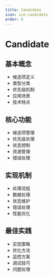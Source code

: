 ```yaml
---
title: Candidate
icon: ice-candidate
order: 8
---
```


# Candidate

## 基本概念
- 候选项定义
- 类型分类
- 优先级机制
- 应用场景
- 技术特点

## 核心功能
- 候选项管理
- 优先级处理
- 状态控制
- 资源管理
- 错误处理

## 实现机制
- 处理流程
- 数据处理
- 状态维护
- 错误处理
- 性能优化

## 最佳实践
- 实现策略
- 优化方法
- 监控方案
- 调试技巧
- 问题处理
